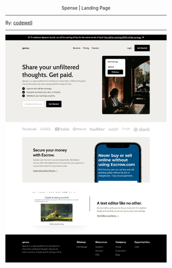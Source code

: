 <p align="center">
Spense | Landing Page
</p>

---

By: <a href="https://www.codewell.cc/">codewell</a>

---

<p align="center">
  <img src="./Design/desktop.png">
</p>